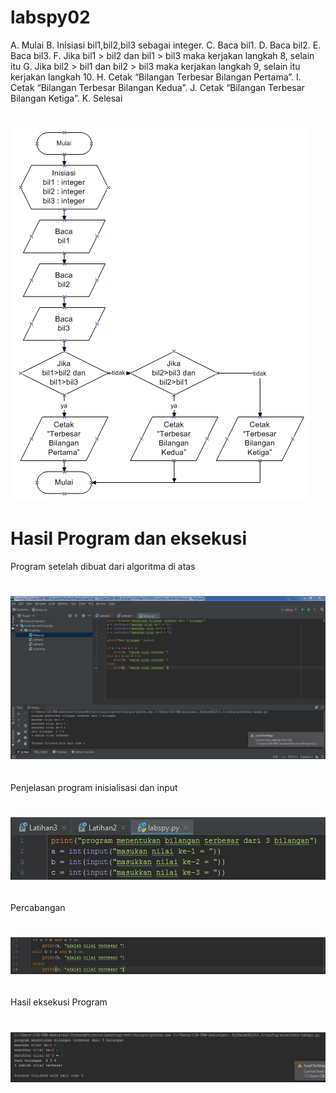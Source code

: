 # labspy02


A. Mulai
B. Inisiasi bil1,bil2,bil3 sebagai integer.
C. Baca bil1.
D. Baca bil2.
E. Baca bil3.
F. Jika bil1 > bil2 dan bil1 > bil3 maka kerjakan langkah 8, selain itu
G. Jika bil2 > bil1 dan bil2 > bil3 maka kerjakan langkah 9, selain itu kerjakan langkah 10.
H. Cetak “Bilangan Terbesar Bilangan Pertama”.
I. Cetak “Bilangan Terbesar Bilangan Kedua”.
J. Cetak “Bilangan Terbesar Bilangan Ketiga”.
K. Selesai
# ![GitHub Logo](flowchart.jpg) <h2>

# Hasil Program dan eksekusi
Program setelah dibuat dari algoritma di atas
# ![GitHub Logo](Gambar1.JPG) <h2>


Penjelasan program
inisialisasi dan input
# ![GitHub Logo](Gambar2.jpg) <h2>


Percabangan
# ![GitHub Logo](Gambar3.jpg) <h2>


Hasil eksekusi Program
# ![GitHub Logo](Gambar4.jpg) <h2>
